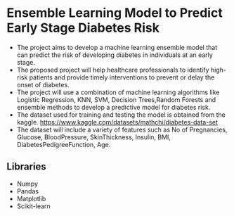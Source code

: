 
# Ensemble Learning Model to Predict Early Stage Diabetes Risk

- The project aims to develop a machine learning ensemble model that can predict the risk of developing diabetes in individuals at an early stage.
- The proposed project will help healthcare professionals to identify high-risk patients and provide timely interventions to prevent or delay the onset of diabetes.
- The project will use a combination of machine learning algorithms like Logistic Regression, KNN, SVM, Decision Trees,Random Forests and ensemble methods to develop a predictive model for diabetes risk.
- The dataset used for training and testing the model is obtained from the kaggle. https://www.kaggle.com/datasets/mathchi/diabetes-data-set
- The dataset will include a variety of features such as No of Pregnancies, Glucose, BloodPressure, SkinThickness, Insulin, BMI, DiabetesPedigreeFunction, Age.






## Libraries 

- Numpy
- Pandas
- Matplotlib
- Scikit-learn 

 


